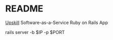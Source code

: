 # README

[Upskill](http://upskillcourses.com) Software-as-a-Service Ruby on Rails App

rails server -b $IP -p $PORT

